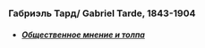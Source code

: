 ### Габриэль Тард/ Gabriel Tarde, 1843-1904
- ##### [Общественное мнение и толпа](https://ivdanila.github.io/sociological-theory/tarde/opinion.html)
